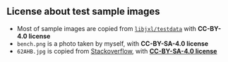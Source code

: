 ## License about test sample images
- Most of sample images are copied from [`libjxl/testdata`](https://github.com/libjxl/testdata/tree/main) with **CC-BY-4.0 license**
- `bench.png` is a photo taken by myself, with **CC-BY-SA-4.0 license**
- `62AHB.jpg` is copied from [Stackoverflow](https://stackoverflow.com/questions/31865743/pil-pillow-decode-icc-profile-information), with [**CC-BY-SA-4.0 license**](https://stackoverflow.com/help/licensing)